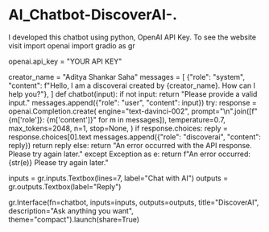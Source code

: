 # AI_Chatbot-DiscoverAI-.
I developed this chatbot using python, OpenAI API Key. To see the website visit 
import openai
import gradio as gr

openai.api_key = "YOUR API KEY"


creator_name = "Aditya Shankar Saha" 
messages = [
    {"role": "system", "content": f"Hello, I am a discoverai created by {creator_name}. How can I help you?"},
]
def chatbot(input):
    if not input:
        return "Please provide a valid input."
    messages.append({"role": "user", "content": input})
    try:
        response = openai.Completion.create(
            engine="text-davinci-002",
            prompt="\n".join([f"{m['role']}: {m['content']}" for m in messages]),
            temperature=0.7,
            max_tokens=2048,
            n=1,
            stop=None,
        )
        if response.choices:
            reply = response.choices[0].text
            messages.append({"role": "discoverai", "content": reply})
            return reply
        else:
            return "An error occurred with the API response. Please try again later."
    except Exception as e:
        return f"An error occurred: {str(e)} Please try again later."


inputs = gr.inputs.Textbox(lines=7, label="Chat with AI")
outputs = gr.outputs.Textbox(label="Reply")

gr.Interface(fn=chatbot, inputs=inputs, outputs=outputs, title="DiscoverAI",
             description="Ask anything you want",
             theme="compact").launch(share=True)

